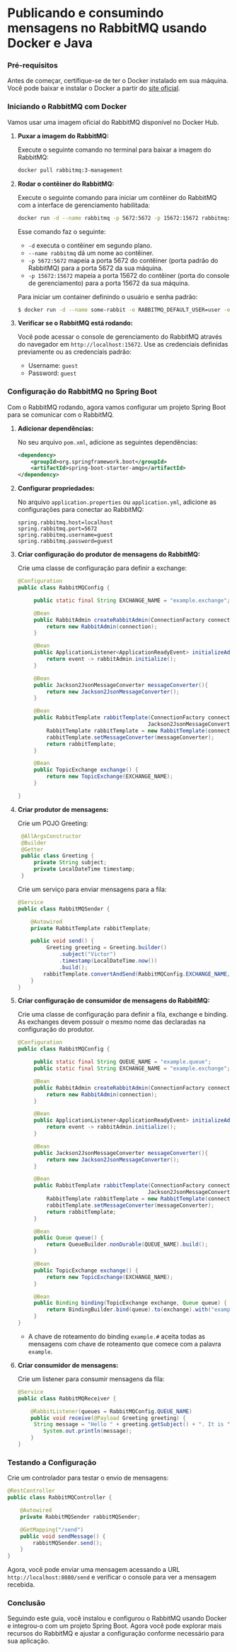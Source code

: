 # Publicando e consumindo mensagens no RabbitMQ usando Docker e Java

### Pré-requisitos

Antes de começar, certifique-se de ter o Docker instalado em sua máquina. Você pode baixar e instalar o Docker a partir do [site oficial](https://www.docker.com/products/docker-desktop).

### Iniciando o RabbitMQ com Docker

Vamos usar uma imagem oficial do RabbitMQ disponível no Docker Hub.

1. **Puxar a imagem do RabbitMQ:**

   Execute o seguinte comando no terminal para baixar a imagem do RabbitMQ:

   ```sh
   docker pull rabbitmq:3-management
   ```

2. **Rodar o contêiner do RabbitMQ:**

   Execute o seguinte comando para iniciar um contêiner do RabbitMQ com a interface de gerenciamento habilitada:

   ```sh
   docker run -d --name rabbitmq -p 5672:5672 -p 15672:15672 rabbitmq:3-management
   ```

   Esse comando faz o seguinte:
   - `-d` executa o contêiner em segundo plano.
   - `--name rabbitmq` dá um nome ao contêiner.
   - `-p 5672:5672` mapeia a porta 5672 do contêiner (porta padrão do RabbitMQ) para a porta 5672 da sua máquina.
   - `-p 15672:15672` mapeia a porta 15672 do contêiner (porta do console de gerenciamento) para a porta 15672 da sua máquina.

    Para iniciar um container definindo o usuário e senha padrão:

    ```sh
    $ docker run -d --name some-rabbit -e RABBITMQ_DEFAULT_USER=user -e RABBITMQ_DEFAULT_PASS=password rabbitmq:3-management
    ```
3. **Verificar se o RabbitMQ está rodando:**

   Você pode acessar o console de gerenciamento do RabbitMQ através do navegador em `http://localhost:15672`. Use as credenciais definidas previamente ou as credenciais padrão:
   - Username: `guest`
   - Password: `guest`

### Configuração do RabbitMQ no Spring Boot

Com o RabbitMQ rodando, agora vamos configurar um projeto Spring Boot para se comunicar com o RabbitMQ.

1. **Adicionar dependências:**

   No seu arquivo `pom.xml`, adicione as seguintes dependências:

   ```xml
   <dependency>
       <groupId>org.springframework.boot</groupId>
       <artifactId>spring-boot-starter-amqp</artifactId>
   </dependency>
   ```

2. **Configurar propriedades:**

   No arquivo `application.properties` ou `application.yml`, adicione as configurações para conectar ao RabbitMQ:

   ```properties
   spring.rabbitmq.host=localhost
   spring.rabbitmq.port=5672
   spring.rabbitmq.username=guest
   spring.rabbitmq.password=guest
   ```

3. **Criar configuração do produtor de mensagens  do RabbitMQ:**

   Crie uma classe de configuração para definir a exchange:

   ```java
   @Configuration
   public class RabbitMQConfig {

        public static final String EXCHANGE_NAME = "example.exchange";

        @Bean
        public RabbitAdmin createRabbitAdmin(ConnectionFactory connection) {
            return new RabbitAdmin(connection);
        }

        @Bean
        public ApplicationListener<ApplicationReadyEvent> initializeAdmin(RabbitAdmin rabbitAdmin){
            return event -> rabbitAdmin.initialize();
        }

        @Bean
        public Jackson2JsonMessageConverter messageConverter(){
            return new Jackson2JsonMessageConverter();
        }

        @Bean
        public RabbitTemplate rabbitTemplate(ConnectionFactory connectionFactory,
                                            Jackson2JsonMessageConverter messageConverter){
            RabbitTemplate rabbitTemplate = new RabbitTemplate(connectionFactory);
            rabbitTemplate.setMessageConverter(messageConverter);
            return rabbitTemplate;
        }

        @Bean
        public TopicExchange exchange() {
            return new TopicExchange(EXCHANGE_NAME);
        }

   }
   ```

4. **Criar produtor de mensagens:**

   Crie um POJO Greeting:

   ```java
    @AllArgsConstructor
    @Builder
    @Getter
    public class Greeting {
        private String subject;
        private LocalDateTime timestamp;
    }
   ```

   Crie um serviço para enviar mensagens para a fila:

   ```java
   @Service
   public class RabbitMQSender {

       @Autowired
       private RabbitTemplate rabbitTemplate;

       public void send() {
            Greeting greeting = Greeting.builder()
                .subject("Victor")
                .timestamp(LocalDateTime.now())
                .build();
           rabbitTemplate.convertAndSend(RabbitMQConfig.EXCHANGE_NAME, "example.routingkey", greeting);
       }
   }
   ```

5. **Criar configuração de consumidor de mensagens  do RabbitMQ:**

   Crie uma classe de configuração para definir a fila, exchange e binding. As exchanges devem possuir o mesmo nome das declaradas na configuração do produtor.

   ```java
   @Configuration
   public class RabbitMQConfig {

        public static final String QUEUE_NAME = "example.queue";
        public static final String EXCHANGE_NAME = "example.exchange";

        @Bean
        public RabbitAdmin createRabbitAdmin(ConnectionFactory connection) {
            return new RabbitAdmin(connection);
        }

        @Bean
        public ApplicationListener<ApplicationReadyEvent> initializeAdmin(RabbitAdmin rabbitAdmin){
            return event -> rabbitAdmin.initialize();
        }

        @Bean
        public Jackson2JsonMessageConverter messageConverter(){
            return new Jackson2JsonMessageConverter();
        }

        @Bean
        public RabbitTemplate rabbitTemplate(ConnectionFactory connectionFactory,
                                            Jackson2JsonMessageConverter messageConverter){
            RabbitTemplate rabbitTemplate = new RabbitTemplate(connectionFactory);
            rabbitTemplate.setMessageConverter(messageConverter);
            return rabbitTemplate;
        }

        @Bean
        public Queue queue() {
            return QueueBuilder.nonDurable(QUEUE_NAME).build();
        }

        @Bean
        public TopicExchange exchange() {
            return new TopicExchange(EXCHANGE_NAME);
        }

        @Bean
        public Binding binding(TopicExchange exchange, Queue queue) {
            return BindingBuilder.bind(queue).to(exchange).with("example.#");
        }
   }
   ```

    * A chave de roteamento do binding `example.#` aceita todas as mensagens com chave de roteamento que comece com a palavra `example`.

6. **Criar consumidor de mensagens:**

   Crie um listener para consumir mensagens da fila:

   ```java
   @Service
   public class RabbitMQReceiver {

       @RabbitListener(queues = RabbitMQConfig.QUEUE_NAME)
       public void receive(@Payload Greeting greeting) {
        String message = "Hello " + greeting.getSubject() + ". It is " + greeting.getTimestamp() + ".";
           System.out.println(message);
       }
   }
   ```

### Testando a Configuração

Crie um controlador para testar o envio de mensagens:

```java
@RestController
public class RabbitMQController {

    @Autowired
    private RabbitMQSender rabbitMQSender;

    @GetMapping("/send")
    public void sendMessage() {
        rabbitMQSender.send();
    }
}
```

Agora, você pode enviar uma mensagem acessando a URL `http://localhost:8080/send` e verificar o console para ver a mensagem recebida.

### Conclusão

Seguindo este guia, você instalou e configurou o RabbitMQ usando Docker e integrou-o com um projeto Spring Boot. Agora você pode explorar mais recursos do RabbitMQ e ajustar a configuração conforme necessário para sua aplicação.